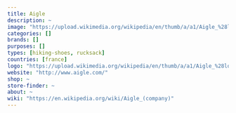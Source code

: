 ```yaml
---
title: Aigle
description: ~
image: "https://upload.wikimedia.org/wikipedia/en/thumb/a/a1/Aigle_%28logo%29.svg/110px-Aigle_%28logo%29.svg.png"
categories: []
brands: []
purposes: []
types: [hiking-shoes, rucksack]
countries: [france]
logo: "https://upload.wikimedia.org/wikipedia/en/thumb/a/a1/Aigle_%28logo%29.svg/110px-Aigle_%28logo%29.svg.png"
website: "http://www.aigle.com/"
shop: ~
store-finder: ~
about: ~
wiki: "https://en.wikipedia.org/wiki/Aigle_(company)"
---
```

